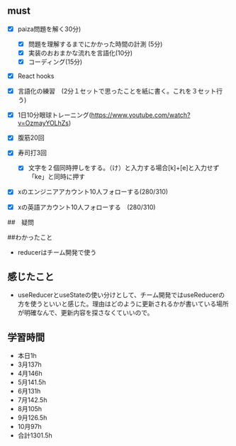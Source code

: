 

## must
- [x] paiza問題を解く30分)
  - [x] 問題を理解するまでにかかった時間の計測 (5分)
  - [x] 実装のおおまかな流れを言語化(10分)
  - [x] コーディング(15分)
- [x] React hooks
- [x] 言語化の練習　(2分１セットで思ったことを紙に書く。これを３セット行う)
- [x] 1日10分眼球トレーニング(https://www.youtube.com/watch?v=OzmayYOLhZs)
- [x] 腹筋20回
- [x] 寿司打3回
  - [x] 文字を２個同時押しをする。（け）と入力する場合[k]+[e]と入力せず「ke」と同時に押す
- [x] xのエンジニアアカウント10人フォローする(280/310)
- [x] xの英語アカウント10人フォローする　(280/310)
     

##　疑問


##わかったこと
- reducerはチーム開発で使う



## 感じたこと
- useReducerとuseStateの使い分けとして、チーム開発ではuseReducerの方を使うといいと感じた。理由はどのように更新されるかが書いている場所が明確なんで、更新内容を探さなくていいので。



## 学習時間
  - 本日1h
  - 3月137h
  - 4月146h
  - 5月141.5h
  - 6月131h
  - 7月142.5h
  - 8月105h
  - 9月126.5h
  - 10月97h
  - 合計1301.5h
    





